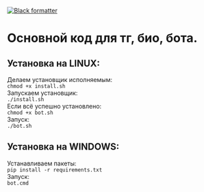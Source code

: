 [![Black formatter](https://img.shields.io/badge/code%20style-black-000000.svg)](https://github.com/psf/black)

# Основной код для тг, био, бота.

## Установка на LINUX:

Делаем установщик исполняемым:  
    `chmod +x install.sh`  
Запускаем установщик:  
    `./install.sh`  
Если всё успешно установлено:  
    `chmod +x bot.sh`  
Запуск:  
    `./bot.sh`  
  
## Установка на WINDOWS:

Устанавливаем пакеты:  
`pip install -r requirements.txt`  
Запуск:  
`bot.cmd`  